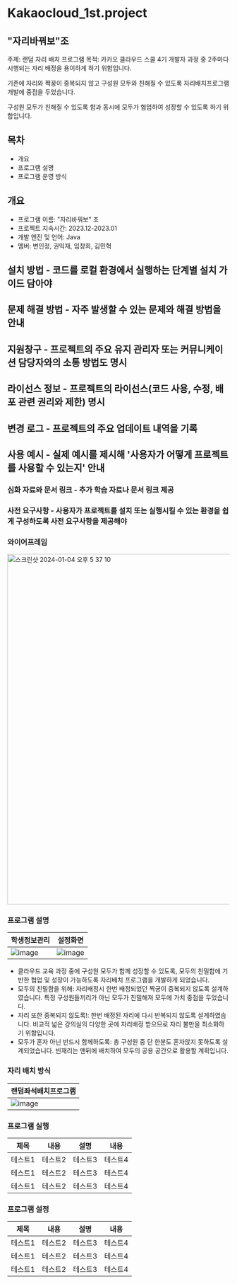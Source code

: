 # Kakaocloud_1st.project

## "자리바꿔보"조
주제: 랜덤 자리 배치 프로그램
목적: 카카오 클라우드 스쿨 4기 개발자 과정 중 2주마다 시행되는 자리 배정을 용이하게 하기 위함입니다.


기존에 자리와 짝꿍이 중복되지 않고 구성원 모두와 친해질 수 있도록 자리배치프로그램 개발에 중점을 두었습니다.


구성원 모두가 친해질 수 있도록 함과 동시에 모두가 협업하여 성장할 수 있도록 하기 위함입니다.

## 목차
- 개요
- 프로그램 설명
- 프로그램 운영 방식

## 개요
- 프로그램 이름: "자리바꿔보" 조
- 프로젝트 지속시간: 2023.12-2023.01
- 개발 엔진 및 언어: Java
- 멤버: 변인정, 권익재, 임창희, 김민혁

## 설치 방법 - 코드를 로컬 환경에서 실행하는 단계별 설치 가이드 담아야


## 문제 해결 방법 - 자주 발생할 수 있는 문제와 해결 방법을 안내


## 지원창구 - 프로젝트의 주요 유지 관리자 또는 커뮤니케이션 담당자와의 소통 방법도 명시


## 라이선스 정보 - 프로젝트의 라이선스(코드 사용, 수정, 배포 관련 권리와 제한) 명시


## 변경 로그 - 프로젝트의 주요 업데이트 내역을 기록


## 사용 예시 - 실제 예시를 제시해 '사용자가 어떻게 프로젝트를 사용할 수 있는지' 안내


### 심화 자료와 문서 링크 - 추가 학습 자료나 문서 링크 제공


### 사전 요구사항 - 사용자가 프로젝트를 설치 또는 실행시킬 수 있는 환경을 쉽게 구성하도록 사전 요구사항을 제공해야


### 와이어프레임

<img width="792" alt="스크린샷 2024-01-04 오후 5 37 10" src="https://github.com/inyujeongsang/Kakaocloud_1st.project/assets/154866994/b146c65f-07d4-4605-8730-b6ff8fc3b40f">



### 프로그램 설명
|학생정보관리|설정화면|
|------|---|
|![image](https://github.com/inyujeongsang/Kakaocloud_1st.project/assets/130035930/e2ac7963-9a21-4fb7-bd71-db8e026064cd)|![image](https://github.com/inyujeongsang/Kakaocloud_1st.project/assets/130035930/6cfc26a9-31b0-4c67-8bcb-6cb2919439c1)|

- 클라우드 교육 과정 중에 구성원 모두가 함께 성장할 수 있도록, 모두의 친밀함에 기반한 협업 및 성장이 가능하도록 자리배치 프로그램을 개발하게 되었습니다.
- 모두의 친밀함을 위해: 자리배정시 한번 배정되었던 짝궁이 중복되지 않도록 설계하였습니다. 특정 구성원들끼리가 아닌 모두가 친밀해져 모두에 가치 중점을 두었습니다.
- 자리 또한 중복되지 않도록!: 한번 배정된 자리에 다시 반복되지 않도록 설계하였습니다. 비교적 넓은 강의실의 다양한 곳에 자리배정 받으므로 자리 불만을 최소화하기 위함입니다.
- 모두가 혼자 아닌 반드시 함께하도록: 총 구성원 중 단 한분도 혼자앉지 못하도록 설계되었습니다. 빈재리는 맨뒤에 배치하여 모두의 공용 공간으로 활용할 계획입니다.

### 자리 배치 방식
|랜덤좌석배치프로그램|
|------|
|![image](https://github.com/inyujeongsang/Kakaocloud_1st.project/assets/130035930/e45def65-2940-4844-9270-259aa1263dec)|

### 프로그램 실행
제목|내용|설명|내용|
|------|---|---|---|
|테스트1|테스트2|테스트3|테스트4|
|테스트1|테스트2|테스트3|테스트4|
|테스트1|테스트2|테스트3|테스트4|

### 프로그램 설정
제목|내용|설명|내용|
|------|---|---|---|
|테스트1|테스트2|테스트3|테스트4|
|테스트1|테스트2|테스트3|테스트4|
|테스트1|테스트2|테스트3|테스트4|



